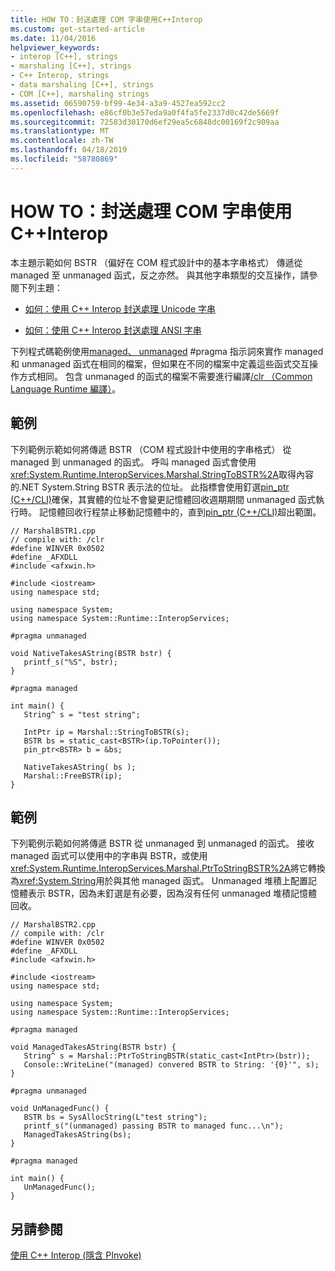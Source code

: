 ```yaml
---
title: HOW TO：封送處理 COM 字串使用C++Interop
ms.custom: get-started-article
ms.date: 11/04/2016
helpviewer_keywords:
- interop [C++], strings
- marshaling [C++], strings
- C++ Interop, strings
- data marshaling [C++], strings
- COM [C++], marshaling strings
ms.assetid: 06590759-bf99-4e34-a3a9-4527ea592cc2
ms.openlocfilehash: e86cf0b3e57eda9a0f4fa5fe2337d0c42de5669f
ms.sourcegitcommit: 72583d30170d6ef29ea5c6848dc00169f2c909aa
ms.translationtype: MT
ms.contentlocale: zh-TW
ms.lasthandoff: 04/18/2019
ms.locfileid: "58780869"
---
```

# <a name="how-to-marshal-com-strings-using-c-interop"></a>HOW TO：封送處理 COM 字串使用C++Interop

本主題示範如何 BSTR （偏好在 COM 程式設計中的基本字串格式） 傳遞從 managed 至 unmanaged 函式，反之亦然。 與其他字串類型的交互操作，請參閱下列主題：

- [如何：使用 C++ Interop 封送處理 Unicode 字串](../dotnet/how-to-marshal-unicode-strings-using-cpp-interop.md)

- [如何：使用 C++ Interop 封送處理 ANSI 字串](../dotnet/how-to-marshal-ansi-strings-using-cpp-interop.md)

下列程式碼範例使用[managed、 unmanaged](../preprocessor/managed-unmanaged.md) #pragma 指示詞來實作 managed 和 unmanaged 函式在相同的檔案，但如果在不同的檔案中定義這些函式交互操作方式相同。 包含 unmanaged 的函式的檔案不需要進行編譯[/clr （Common Language Runtime 編譯）](../build/reference/clr-common-language-runtime-compilation.md)。

## <a name="example"></a>範例

下列範例示範如何將傳遞 BSTR （COM 程式設計中使用的字串格式） 從 managed 到 unmanaged 的函式。 呼叫 managed 函式會使用<xref:System.Runtime.InteropServices.Marshal.StringToBSTR%2A>取得內容的.NET System.String BSTR 表示法的位址。 此指標會使用釘選[pin_ptr (C++/CLI)](../extensions/pin-ptr-cpp-cli.md)確保，其實體的位址不會變更記憶體回收週期期間 unmanaged 函式執行時。 記憶體回收行程禁止移動記憶體中的，直到[pin_ptr (C++/CLI)](../extensions/pin-ptr-cpp-cli.md)超出範圍。

```
// MarshalBSTR1.cpp
// compile with: /clr
#define WINVER 0x0502
#define _AFXDLL
#include <afxwin.h>

#include <iostream>
using namespace std;

using namespace System;
using namespace System::Runtime::InteropServices;

#pragma unmanaged

void NativeTakesAString(BSTR bstr) {
   printf_s("%S", bstr);
}

#pragma managed

int main() {
   String^ s = "test string";

   IntPtr ip = Marshal::StringToBSTR(s);
   BSTR bs = static_cast<BSTR>(ip.ToPointer());
   pin_ptr<BSTR> b = &bs;

   NativeTakesAString( bs );
   Marshal::FreeBSTR(ip);
}
```

## <a name="example"></a>範例

下列範例示範如何將傳遞 BSTR 從 unmanaged 到 unmanaged 的函式。 接收 managed 函式可以使用中的字串與 BSTR，或使用<xref:System.Runtime.InteropServices.Marshal.PtrToStringBSTR%2A>將它轉換為<xref:System.String>用於與其他 managed 函式。 Unmanaged 堆積上配置記憶體表示 BSTR，因為未釘選是有必要，因為沒有任何 unmanaged 堆積記憶體回收。

```
// MarshalBSTR2.cpp
// compile with: /clr
#define WINVER 0x0502
#define _AFXDLL
#include <afxwin.h>

#include <iostream>
using namespace std;

using namespace System;
using namespace System::Runtime::InteropServices;

#pragma managed

void ManagedTakesAString(BSTR bstr) {
   String^ s = Marshal::PtrToStringBSTR(static_cast<IntPtr>(bstr));
   Console::WriteLine("(managed) convered BSTR to String: '{0}'", s);
}

#pragma unmanaged

void UnManagedFunc() {
   BSTR bs = SysAllocString(L"test string");
   printf_s("(unmanaged) passing BSTR to managed func...\n");
   ManagedTakesAString(bs);
}

#pragma managed

int main() {
   UnManagedFunc();
}
```

## <a name="see-also"></a>另請參閱

[使用 C++ Interop (隱含 PInvoke)](../dotnet/using-cpp-interop-implicit-pinvoke.md)

